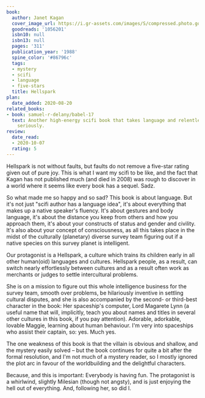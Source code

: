 ```yaml
---
book:
  author: Janet Kagan
  cover_image_url: https://i.gr-assets.com/images/S/compressed.photo.goodreads.com/books/1327451362l/1056201.jpg
  goodreads: '1056201'
  isbn10: null
  isbn13: null
  pages: '311'
  publication_year: '1988'
  spine_color: '#86796c'
  tags:
  - mystery
  - scifi
  - language
  - five-stars
  title: Hellspark
plan:
  date_added: 2020-08-20
related_books:
- book: samuel-r-delany/babel-17
  text: Another high-energy scifi book that takes language and relentless enjoyment
    seriously.
review:
  date_read:
  - 2020-10-07
  rating: 5
---
```


Hellspark is not without faults, but faults do not remove a five-star rating given out of pure joy. This is what I want
my scifi to be like, and the fact that Kagan has not published much (and died in 2008) was rough to discover in a world
where it seems like every book has a sequel. Sadz.

So what made me so happy and so sad? This book is about language. But it's not just "scifi author has a language idea",
it's about everything that makes up a native speaker's fluency. It's about gestures and body language, it's about the
distance you keep from others and how you approach them, it's about your constructs of status and gender and civility.
It's also about your concept of consciousness, as all this takes place in the midst of the culturally (planetary)
diverse survey team figuring out if a native species on this survey planet is intelligent.

Our protagonist is a Hellspark, a culture which trains its children early in all other human(oid) languages and
cultures. Hellspark people, as a result, can switch nearly effortlessly between cultures and as a result often work as
merchants or judges to settle intercultural problems.

She is on a mission to figure out this whole intelligence business for the survey team, smooth over problems, be
hilariously inventive in settling cultural disputes, and she is also accompanied by the second- or third-best character
in the book: Her spaceship's computer, Lord Magarete Lynn (a useful name that will, implicitly, teach you about names
and titles in several other cultures in this book, if you pay attention). Adorable, adorkable, lovable Maggie, learning
about human behaviour. I'm very into spaceships who assist their captain, so: yes. Much yes.

The one weakness of this book is that the villain is obvious and shallow, and the mystery easily solved – but the book
continues for quite a bit after the formal resolution, and I'm not much of a mystery reader, so I mostly ignored the
plot arc in favour of the worldbuilding and the delightful characters.

Because, and this is important: Everybody is having fun. The protagonist is a whirlwind, slightly Milesian (though not
angsty), and is just enjoying the hell out of everything. And, following her, so did I.
